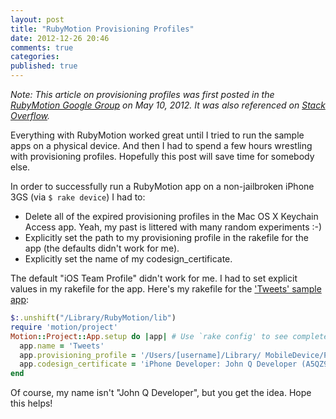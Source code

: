 ```yaml
---
layout: post
title: "RubyMotion Provisioning Profiles"
date: 2012-12-26 20:46
comments: true
categories: 
published: true
---
```

_Note: This article on provisioning profiles was first posted in the <a href="https://groups.google.com/forum/?fromgroups=#!topic/rubymotion/Nvo8dH_8rkI">RubyMotion Google Group</a> on May 10, 2012. It was also referenced on <a href="http://stackoverflow.com/questions/13539743/rubymotion-build-error-cant-find-a-provisioning-profile-named-mixios-tea">Stack Overflow</a>._

Everything with RubyMotion worked great until I tried to run the sample apps on a physical device. And then I had to spend a few hours wrestling with provisioning profiles. Hopefully this post will save time for somebody else. 
<!-- more -->
In order to successfully run a RubyMotion app on a non-jailbroken iPhone 3GS (via `$ rake device`) I had to: 

* Delete all of the expired provisioning profiles in the Mac OS X Keychain Access app. Yeah, my past is littered with many random experiments :-) 
* Explicitly set the path to my provisioning profile in the rakefile for the app (the defaults didn't work for me). 
* Explicitly set the name of my codesign_certificate. 

The default "iOS Team Profile" didn't work for me. I had to set explicit values in my rakefile for the app. Here's my rakefile for the <a href="https://github.com/HipByte/RubyMotionSamples/tree/master/Tweets">'Tweets' sample app</a>:

``` ruby
$:.unshift("/Library/RubyMotion/lib") 
require 'motion/project' 
Motion::Project::App.setup do |app| # Use `rake config' to see complete project settings. 
  app.name = 'Tweets' 
  app.provisioning_profile = '/Users/[username]/Library/ MobileDevice/Provisioning Profiles/[string-of-numbers].mobileprovision' 
  app.codesign_certificate = 'iPhone Developer: John Q Developer (A5QZ9QF4Z1)' 
end 
```

Of course, my name isn't "John Q Developer", but you get the idea. Hope this helps! 
